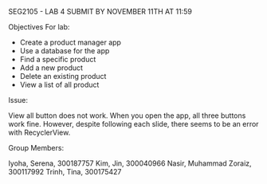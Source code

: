 SEG2105 - LAB 4 SUBMIT BY NOVEMBER 11TH AT 11:59

Objectives For lab:

- Create a product manager app
- Use a database for the app
- Find a specific product
- Add a new product
- Delete an existing product
- View a list of all product

Issue:

View all button does not work. When you open the app, all three buttons work fine. However, despite following each slide, there seems to be an error with RecyclerView.

Group Members:

Iyoha, Serena, 300187757 
Kim, Jin, 300040966 
Nasir, Muhammad Zoraiz, 300117992 
Trinh, Tina, 300175427
